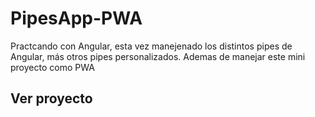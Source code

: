 # PipesApp-PWA

Practcando con Angular, esta vez manejenado los distintos pipes de Angular, más otros pipes personalizados. 
Ademas de manejar este mini proyecto como PWA

## Ver proyecto
